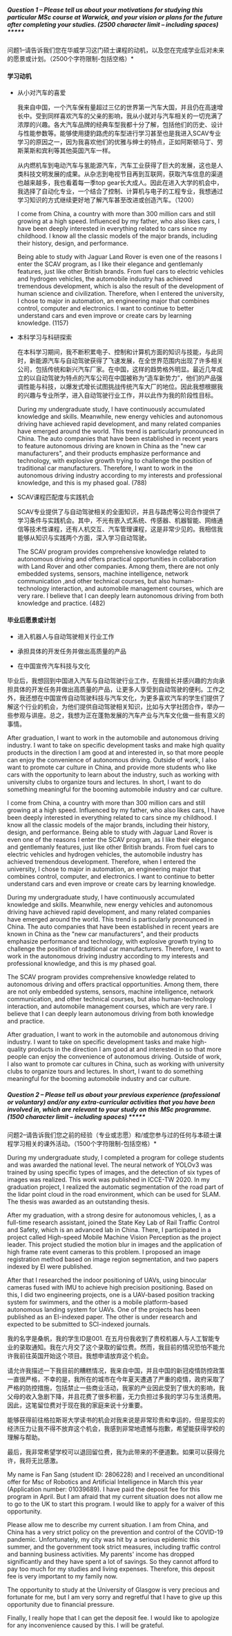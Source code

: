 ##### **Question 1 – Please tell us about your motivations for studying this particular MSc course at Warwick, and your vision or plans for the future after completing your studies.** **(2500 character limit – including spaces)** *****

问题1–请告诉我们您在华威学习这门硕士课程的动机，以及您在完成学业后对未来的愿景或计划。（2500个字符限制-包括空格）*

#### 学习动机

- 从小对汽车的喜爱

  我来自中国，一个汽车保有量超过三亿的世界第一汽车大国，并且仍在高速增长中。受到同样喜欢汽车的父亲的影响，我从小就对与汽车相关的一切充满了浓厚的兴趣。各大汽车品牌的经典车型我都十分了解，包括他们的历史、设计与性能参数等。能够使用捷豹路虎的车型进行学习甚至也是我进入SCAV专业学习的原因之一，因为我喜欢他们的优雅与绅士的特点，正如阿斯顿马丁、劳斯莱斯和宾利等其他英国汽车一样。

  从内燃机车到电动汽车与氢能源汽车，汽车工业获得了巨大的发展，这也是人类科技文明发展的成果。从杂志到电视节目再到互联网，获取汽车信息的渠道也越来越多，我也看着每一季top gear长大成人。因此在进入大学的机会中，我选择了自动化专业，一个结合了控制、计算机与电子的工程专业，我想通过学习知识的方式继续更好地了解汽车甚至改进或创造汽车。（1200）

  

  I come from China, a country with more than 300 million cars and still growing at a high speed. Influenced by my father, who also likes cars, I have been deeply interested in everything related to cars since my childhood. I know all the classic models of the major brands, including their history, design, and performance.

  Being able to study with Jaguar Land Rover is even one of the reasons I enter the SCAV program, as I like their elegance and gentlemanly features, just like other British brands. From fuel cars to electric vehicles and hydrogen vehicles, the automobile industry has achieved tremendous development, which is also the result of the development of human science and civilization. Therefore, when I entered the university, I chose to major in automation, an engineering major that combines control, computer and electronics. I want to continue to better understand cars and even improve or create cars by learning knowledge. (1157)

  

- 本科学习与科研探索

  在本科学习期间，我不断积累电子、控制和计算机方面的知识与技能，与此同时，新能源汽车与自动驾驶获得了飞速发展，在全世界范围内出现了许多相关公司，包括传统和新兴汽车厂家。在中国，这样的趋势格外明显。最近几年成立的以自动驾驶为特点的汽车公司在中国被称为“造车新势力”，他们的产品强调性能与科技，以爆发式增长试图挑战传统汽车大厂的地位。因此我想根据我的兴趣与专业所学，进入自动驾驶行业工作，并以此作为我的阶段性目标。
  
  During my undergraduate study, I have continuously accumulated knowledge and skills. Meanwhile, new energy vehicles and autonomous driving have achieved rapid development, and many related companies have emerged around the world. This trend is particularly pronounced in China. The auto companies that have been established in recent years to feature autonomous driving are known in China as the "new car manufacturers", and their products emphasize performance and technology, with explosive growth trying to challenge the position of traditional car manufacturers. Therefore, I want to work in the autonomous driving industry according to my interests and professional knowledge, and this is my phased goal. (788)



- SCAV课程匹配度与实践机会

  SCAV专业提供了与自动驾驶相关的全面知识，并且与路虎等公司合作提供了学习条件与实践机会。其中，不光有嵌入式系统、传感器、机器智能、网络通信等技术性课程，还有人机交互、汽车管理课程，这是非常少见的。我相信我能够从知识与实践两个方面，深入学习自动驾驶。

  The SCAV program provides comprehensive knowledge related to autonomous driving and offers practical opportunities in collaboration with Land Rover and other companies. Among them, there are not only embedded systems, sensors, machine intelligence, network communication ,and other technical courses, but also human-technology interaction, and automobile management courses, which are very rare. I believe that I can deeply learn autonomous driving from both knowledge and practice. (482)

#### 毕业后愿景或计划

- 进入机器人与自动驾驶相关行业工作

- 承担具体的开发任务并做出高质量的产品

- 在中国宣传汽车科技与文化

毕业后，我想回到中国进入汽车与自动驾驶行业工作，在我擅长并感兴趣的方向承担具体的开发任务并做出高质量的产品，让更多人享受到自动驾驶的便利。工作之外，我还想在中国宣传自动驾驶科技与汽车文化，为更多喜欢汽车的学生们提供了解这个行业的机会，为他们提供自动驾驶相关知识，比如与大学社团合作，举办一些参观与讲座。总之，我想为正在蓬勃发展的汽车产业与汽车文化做一些有意义的事情。

After graduation, I want to work in the automobile and autonomous driving industry. I want to take on specific development tasks and make high quality products in the direction I am good at and interested in, so that more people can enjoy the convenience of autonomous driving. Outside of work, I also want to promote car culture in China, and provide more students who like cars with the opportunity to learn about the industry, such as working with university clubs to organize tours and lectures. In short, I want to do something meaningful for the booming automobile industry and car culture.



I come from China, a country with more than 300 million cars and still growing at a high speed. Influenced by my father, who also likes cars, I have been deeply interested in everything related to cars since my childhood. I know all the classic models of the major brands, including their history, design, and performance. Being able to study with Jaguar Land Rover is even one of the reasons I enter the SCAV program, as I like their elegance and gentlemanly features, just like other British brands. From fuel cars to electric vehicles and hydrogen vehicles, the automobile industry has achieved tremendous development. Therefore, when I entered the university, I chose to major in automation, an engineering major that combines control, computer, and electronics. I want to continue to better understand cars and even improve or create cars by learning knowledge.

During my undergraduate study, I have continuously accumulated knowledge and skills. Meanwhile, new energy vehicles and autonomous driving have achieved rapid development, and many related companies have emerged around the world. This trend is particularly pronounced in China. The auto companies that have been established in recent years are known in China as the "new car manufacturers", and their products emphasize performance and technology, with explosive growth trying to challenge the position of traditional car manufacturers. Therefore, I want to work in the autonomous driving industry according to my interests and professional knowledge, and this is my phased goal. 

The SCAV program provides comprehensive knowledge related to autonomous driving and offers practical opportunities. Among them, there are not only embedded systems, sensors, machine intelligence, network communication, and other technical courses, but also human-technology interaction, and automobile management courses, which are very rare. I believe that I can deeply learn autonomous driving from both knowledge and practice.

After graduation, I want to work in the automobile and autonomous driving industry. I want to take on specific development tasks and make high-quality products in the direction I am good at and interested in so that more people can enjoy the convenience of autonomous driving. Outside of work, I also want to promote car cultures in China, such as working with university clubs to organize tours and lectures. In short, I want to do something meaningful for the booming automobile industry and car culture.



##### **Question 2 – Please tell us about your previous experience (professional or voluntary) and/or any extra-curricular activities that you have been involved in, which are relevant to your study on this MSc programme. (1500 character limit – including spaces)** *****

问题2–请告诉我们您之前的经验（专业或志愿）和/或您参与过的任何与本硕士课程学习相关的课外活动。（1500个字符限制-包括空格）*

During my undergraduate study, I completed a program for college students and was awarded the national level. The neural network of YOLOv3 was trained by using specific types of images, and the detection of six types of images was realized. This work was published in ICCE-TW 2020. In my graduation project, I realized the automatic segmentation of the road part of the lidar point cloud in the road environment, which can be used for SLAM. The thesis was awarded as an outstanding thesis.

After my graduation, with a strong desire for autonomous vehicles, I, as a full-time research assistant, joined the State Key Lab of Rail Traffic Control and Safety, which is an advanced lab in China. There, I participated in a project called High-speed Mobile Machine Vision Perception as the project leader. This project studied the motion blur in images and the application of high frame rate event cameras to this problem. I proposed an image registration method based on image region segmentation, and two papers indexed by EI were published.

After that I researched the indoor positioning of UAVs, using binocular cameras fused with IMU to achieve high precision positioning. Based on this, I did two engineering projects, one is a UAV-based position tracking system for swimmers, and the other is a mobile platform-based autonomous landing system for UAVs. One of the projects has been published as an EI-indexed paper. The other is under research and expected to be submitted to SCI-indexed journals. 



我的名字是桑帆，我的学生ID是001. 在五月份我收到了贵校机器人与人工智能专业的录取通知。我在六月交了这个录取的留位费。然而，我目前的情况恐怕不能允许我前往英国开始这个项目。我想申请放弃这个机会。

请允许我描述一下我目前的糟糕情况，我来自中国，并且中国的新冠疫情防控政策一直很严格，不幸的是，我所在的城市在今年夏天遭遇了严重的疫情，政府采取了严格的防控措施，包括禁止一些商业活动，我家的产业因此受到了很大的影响，我父母的收入急剧下降，并且花费了很多积蓄，无力负担过多我的学习与生活费用。因此，这笔留位费对于现在我的家庭来说十分重要。

能够获得前往格拉斯哥大学读书的机会对我来说是非常珍贵和幸运的，但是现实的经济压力让我不得不放弃这个机会，我感到非常地遗憾与抱歉，希望能获得学校的理解与帮助。

最后，我非常希望学校可以退回留位费，我为此带来的不便道歉。如果可以获得允许，我将无比感激。



My name is Fan Sang (student ID: 2806228) and I received an unconditional offer for Msc of Robotics and Artificial Intelligence in March this year (Application number: 01039689). I have paid the deposit fee for this program in April. But I am afraid that my current situation does not allow me to go to the UK to start this program. I would like to apply for a waiver of this opportunity.

Please allow me to describe my current situation. I am from China, and China has a very strict policy on the prevention and control of the COVID-19 pandemic. Unfortunately, my city was hit by a serious epidemic this summer, and the government took strict measures, including traffic control and banning business activities. My parents' income has dropped significantly and they have spent a lot of savings. So they cannot afford to pay too much for my studies and living expenses. Therefore, this deposit fee is very important to my family now.

The opportunity to study at the University of Glasgow is very precious and fortunate for me, but I am very sorry and regretful that I have to give up this opportunity due to financial pressure.

Finally, I really hope that I can get the deposit fee. I would like to apologize for any inconvenience caused by this. I will be grateful.



